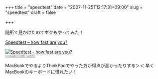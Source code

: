 +++
title = "speedtest"
date = "2007-11-25T12:17:31+09:00"
slug = "speedtest"
draft = false

+++

<p>随所で見かけたのでボクもやってみた！</p>
<p><a href="http://speedtest.10-fast-fingers.com/">Speedtest &#8211; how fast are you?</a></p>
<div class="thumbnail"><a href="http://myskitch.com/june29/speedtest_-_how_fast_are_you_-20071125-121212/"><img src="http://myskitch.com/june29/speedtest_-_how_fast_are_you_-20071125-121212.png/preview.jpg" alt="Speedtest - how fast are you?" /></a><br /><a style="font-family: Lucida Grande, Trebuchet, sans-serif, Helvetica, Arial; font-size: 10px; color: #808080" href="http://plasq.com/skitch">Uploaded with Skitch!</a></div>
<p>MacBookでやるよりThinkPadでやった方が得点が高かったりする＞＜ 早くMacBookのキーボードに慣れたい！</p>
